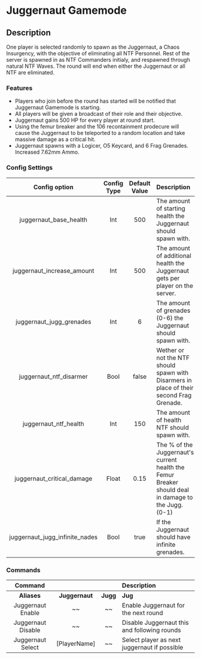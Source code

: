 Juggernaut Gamemode
======
## Description
 One player is selected randomly to spawn as the Juggernaut, a Chaos Insurgency, with the objective of eliminating all NTF Personnel.
 Rest of the server is spawned in as NTF Commanders initialy, and respawned through natural NTF Waves.
 The round will end when either the Juggernaut or all NTF are eliminated.

### Features
 - Players who join before the round has started will be notified that Juggernaut Gamemode is starting.
 - All players will be given a broadcast of their role and their objective.
 - Juggernaut gains 500 HP for every player at round start.
 - Using the femur breaker and the 106 recontainment prodecure will cause the Juggernaut to be teleported to a random location and take massive damage as a critical hit.
 - Juggernaut spawns with a Logicer, O5 Keycard, and 6 Frag Grenades. Increased 7.62mm Ammo.

### Config Settings
Config option | Config Type | Default Value | Description
:---: | :---: | :---: | :------
juggernaut_base_health | Int | 500 | The amount of starting health the Juggernaut should spawn with.
juggernaut_increase_amount |Int | 500 | The amount of additional health the Juggernaut gets per player on the server.
juggernaut_jugg_grenades | Int | 6 | The amount of grenades (0-6) the Juggernaut should spawn with.
juggernaut_ntf_disarmer | Bool | false | Wether or not the NTF should spawn with Disarmers in place of their second Frag Grenade.
juggernaut_ntf_health | Int | 150 | The amount of health NTF should spawn with.
juggernaut_critical_damage | Float | 0.15 | The % of the Juggernaut's current health the Femur Breaker should deal in damage to the Jugg. (0-1)
juggernaut_jugg_infinite_nades | Bool | true | If the Juggernaut should have infinite grenades.

### Commands
  Command |  |  | Description
:---: | :---: | :---: | :------
**Aliases** | **Juggernaut** | **Jugg** | **Jug**
Juggernaut Enable | ~~ | ~~ | Enable Juggernaut for the next round
Juggernaut Disable | ~~ | ~~ | Disable Juggernaut this and following rounds
Juggernaut Select | [PlayerName] | ~~ | Select player as next juggernaut if possible
